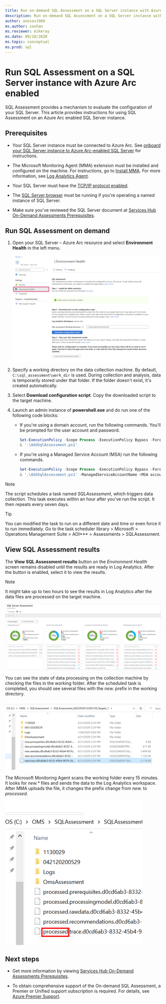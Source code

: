 ```yaml
---
title: Run on-demand SQL Assessment on a SQL Server instance with Azure Arc enabled
description: Run on-demand SQL Assessment on a SQL Server instance with Azure Arc enabled
author: anosov1960
ms.author: sashan 
ms.reviewer: mikeray
ms.date: 09/10/2020
ms.topic: conceptual
ms.prod: sql
---
```

# Run SQL Assessment on a SQL Server instance with Azure Arc enabled

SQL Assessment provides a mechanism to evaluate the configuration of your SQL Server. This article provides instructions for using SQL Assessment on an Azure Arc enabled SQL Server instance.

## Prerequisites

* Your SQL Server instance must be connected to Azure Arc. See [onboard your SQL Server instance to Azure Arc-enabled SQL Server](connect.md) for instructions.

* The Microsoft Monitoring Agent (MMA) extension must be installed and configured on the machine. For instructions, go to [Install MMA](configure-advanced-data-security.md#install-microsoft-monitoring-agent-mma). For more information, see [Log Analytics Agent](/azure/azure-monitor/platform/log-analytics-agent).

* Your SQL Server must have the [TCP/IP protocol enabled](../../database-engine/configure-windows/enable-or-disable-a-server-network-protocol.md).

* The [SQL Server browser](../../tools/configuration-manager/sql-server-browser-service.md) must be running if you're operating a named instance of SQL Server.

* Make sure you've reviewed the SQL Server document at [Services Hub On-Demand Assessments Prerequisites](/services-hub/health/assessment-prereq-docs#on-demand-assessment-prerequisite-documents).

## Run SQL Assessment on demand

1. Open your SQL Server – Azure Arc resource and select **Environment Health** in the left menu.

   ![Screenshot showing the Environment Health screen of a SQL Server - Azure Arc resource.](media/assess/sql-assessment-heading-sql-server-arc.png)

1. Specify a working directory on the data collection machine. By default, `C:\sql_assessment\work_dir` is used. During collection and analysis, data is temporarily stored under that folder. If the folder doesn't exist, it's created automatically.

1. Select **Download configuration script**. Copy the downloaded script to the target machine.

1. Launch an admin instance of **powershell.exe** and do run one of the following code blocks:

   * If you're using a domain account, run the following commands. You'll be prompted for the user account and password.

      ```powershell
      Set-ExecutionPolicy -Scope Process -ExecutionPolicy Bypass -Force
      & '.\AddSqlAssessment.ps1'
      ```

   * If you're using a Managed Service Account (MSA) run the following commands.

      ```powershell
      Set-ExecutionPolicy -Scope Process -ExecutionPolicy Bypass -Force
      & '.\AddSqlAssessment.ps1' -ManagedServiceAccountName <MSA account name>
      ```

> [!NOTE]
> The script schedules a task named *SQLAssessment*, which triggers data collection. This task executes within an hour after you've run the script. It then repeats every seven days.

> [!TIP]
> You can modified the task to run on a different date and time or even force it to run immediately. Go to the task scheduler library > Microsoft > Operations Management Suite > AOI*** > Assessments > SQLAssessment.

## View SQL Assessment results

The **View SQL Assessment results** button on the _Environment Health_ screen remains disabled until the results are ready in Log Analytics. After the button is enabled, select it to view the results.

> [!NOTE]
>It might take up to two hours to see the results in Log Analytics after the data files are processed on the target machine.

![Screenshot showing the SQL Assessment results.](media/assess/sql-assessment-results.png)

You can see the state of data processing on the collection machine by checking the files in the working folder. After the scheduled task is completed, you should see several files with the _new._ prefix in the working directory.

![Screenshot showing a File Manager window displaying new data files in the working folder.](media/assess/sql-assessment-data-files-ready.png)

The Microsoft Monitoring Agent scans the working folder every 15 minutes. It looks for _new.*_ files and sends the data to the Log Analytics workspace. After MMA uploads the file, it changes the prefix change from _new._ to _processed._

![Screenshot showing a File Manager window displaying processed data files.](media/assess/sql-assessment-data-files-processed.png)

## Next steps

* Get more information by viewing [Services Hub On-Demand Assessments Prerequisites](/services-hub/health/assessment-prereq-docs#on-demand-assessment-prerequisite-documents).

* To obtain comprehensive support of the On-demand SQL Assessment, a Premier or Unified support subscription is required. For details, see [Azure Premier Support](https://azure.microsoft.com/support/plans/premier).
